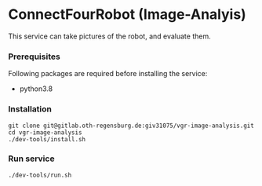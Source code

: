 # ConnectFourRobot (Image-Analyis)

This service can take pictures of the robot, and evaluate them.

### Prerequisites

Following packages are required before installing the service:

* python3.8

### Installation

````
git clone git@gitlab.oth-regensburg.de:giv31075/vgr-image-analysis.git
cd vgr-image-analysis
./dev-tools/install.sh
````

### Run service

````
./dev-tools/run.sh
````
